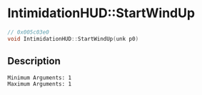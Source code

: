 # IntimidationHUD::StartWindUp
```c
// 0x005c03e0
void IntimidationHUD::StartWindUp(unk p0)
```
## Description
```
Minimum Arguments: 1
Maximum Arguments: 1
```
